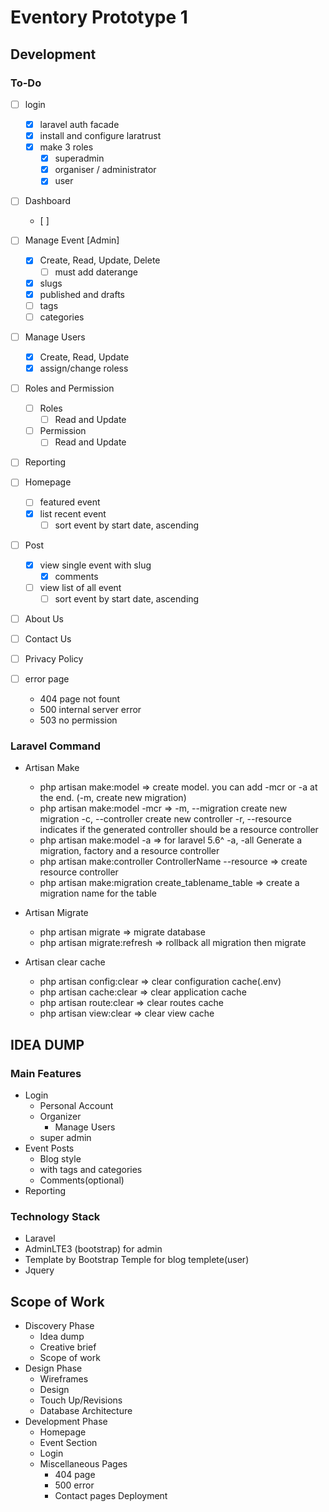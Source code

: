 # Eventory Prototype 1

## Development

### To-Do

- [ ] login
	- [x] laravel auth facade
	- [x] install and configure laratrust
	- [x] make 3 roles
		- [x] superadmin
		- [x] organiser / administrator
		- [x] user

- [ ] Dashboard
	- [ ] 

- [ ] Manage Event [Admin]
	- [x] Create, Read, Update, Delete
		- [ ] must add daterange
	- [x] slugs
	- [x] published and drafts
	- [ ] tags
	- [ ] categories

- [ ] Manage Users
	- [x] Create, Read, Update
	- [x] assign/change roless

- [ ] Roles and Permission
	- [ ] Roles
		- [ ] Read and Update
	- [ ] Permission
		- [ ] Read and Update

- [ ] Reporting

- [ ] Homepage
	- [ ] featured event
	- [x] list recent event
		- [ ] sort event by start date, ascending

- [ ] Post
	- [x] view single event with slug
		- [x] comments
	- [ ] view list of all event
		- [ ] sort event by start date, ascending

- [ ] About Us
- [ ] Contact Us
- [ ] Privacy Policy
- [ ] error page
	- 404 page not fount
	- 500 internal server error
	- 503 no permission

### Laravel Command

- Artisan Make
	- php artisan make:model => create model. you can add -mcr or -a at the end. (-m, create new migration)
	- php artisan make:model -mcr => -m, --migration create new migration -c, --controller create new controller -r, --resource indicates if the generated controller should be a resource controller
	- php artisan make:model -a => for laravel 5.6^ -a, -all Generate a migration, factory and a resource controller
	- php artisan make:controller ControllerName --resource => create resource controller
	- php artisan make:migration create_tablename_table => create a migration name for the table

- Artisan Migrate
	- php artisan migrate => migrate database
	- php artisan migrate:refresh => rollback all migration then migrate

- Artisan clear cache
	- php artisan config:clear => clear configuration cache(.env)
	- php artisan cache:clear => clear application cache
	- php artisan route:clear => clear routes cache
	- php artisan view:clear => clear view cache

## IDEA DUMP

### Main Features
- Login
	- Personal Account
	- Organizer
		- Manage Users
	- super admin
- Event Posts
	- Blog style
	- with tags and categories
	- Comments(optional)
- Reporting

### Technology Stack
- Laravel
- AdminLTE3 (bootstrap) for admin
- Template by Bootstrap Temple for blog templete(user)
- Jquery

## Scope of Work

- Discovery Phase
	- Idea dump
	- Creative brief
	- Scope of work
- Design Phase
	- Wireframes
	- Design
	- Touch Up/Revisions
	- Database Architecture
- Development Phase
	- Homepage
	- Event Section
	- Login
	- Miscellaneous Pages
		- 404 page
		- 500 error
		- Contact pages
Deployment

